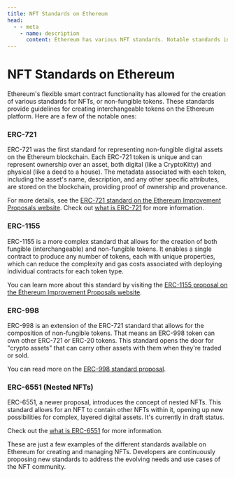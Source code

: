 ```yaml
---
title: NFT Standards on Ethereum
head:
  - - meta
    - name: description
      content: Ethereum has various NFT standards. Notable standards include ERC-721, ERC-1155, ERC-998, and ERC-6551.
---
```



# NFT Standards on Ethereum

Ethereum's flexible smart contract functionality has allowed for the creation of various standards for NFTs, or non-fungible tokens. These standards provide guidelines for creating interchangeable tokens on the Ethereum platform. Here are a few of the notable ones:

### ERC-721

ERC-721 was the first standard for representing non-fungible digital assets on the Ethereum blockchain. Each ERC-721 token is unique and can represent ownership over an asset, both digital (like a CryptoKitty) and physical (like a deed to a house). The metadata associated with each token, including the asset's name, description, and any other specific attributes, are stored on the blockchain, providing proof of ownership and provenance.

For more details, see the [ERC-721 standard on the Ethereum Improvement Proposals website](https://eips.ethereum.org/EIPS/eip-721).
Check out [what is ERC-721](/ethereum/what-is-erc-721) for more information.

### ERC-1155

ERC-1155 is a more complex standard that allows for the creation of both fungible (interchangeable) and non-fungible tokens. It enables a single contract to produce any number of tokens, each with unique properties, which can reduce the complexity and gas costs associated with deploying individual contracts for each token type.

You can learn more about this standard by visiting the [ERC-1155 proposal on the Ethereum Improvement Proposals website](https://eips.ethereum.org/EIPS/eip-1155).

### ERC-998

ERC-998 is an extension of the ERC-721 standard that allows for the composition of non-fungible tokens. That means an ERC-998 token can own other ERC-721 or ERC-20 tokens. This standard opens the door for "crypto assets" that can carry other assets with them when they're traded or sold.

You can read more on the [ERC-998 standard proposal](https://eips.ethereum.org/EIPS/eip-998).

### ERC-6551 (Nested NFTs)

ERC-6551, a newer proposal, introduces the concept of nested NFTs. This standard allows for an NFT to contain other NFTs within it, opening up new possibilities for complex, layered digital assets. It's currently in draft status.

Check out the [what is ERC-6551](/ethereum/what-is-erc-6551) for more information.

These are just a few examples of the different standards available on Ethereum for creating and managing NFTs. Developers are continuously proposing new standards to address the evolving needs and use cases of the NFT community.